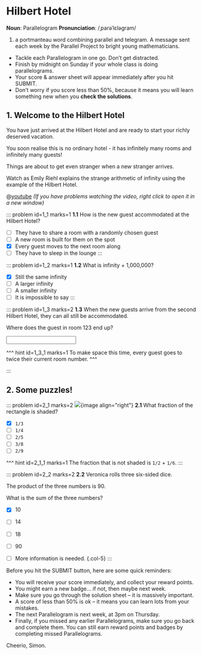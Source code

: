 # Hilbert Hotel

<div class="dictionary">

__Noun__: Parallelogram
__Pronunciation__: /ˌparəˈlɛləɡram/

1. a portmanteau word combining parallel and telegram. A message sent each
week by the Parallel Project to bright young mathematicians.

</div>

*	Tackle each Parallelogram in one go. Don’t get distracted.
*	Finish by midnight on Sunday if your whole class is doing parallelograms.
*	Your score & answer sheet will appear immediately after you hit SUBMIT.
*	Don’t worry if you score less than 50%, because it means you will learn something new when you __check the solutions__.


## 1. Welcome to the Hilbert Hotel

You have just arrived at the Hilbert Hotel and are ready to start your richly deserved vacation.  

You soon realise this is no ordinary hotel - it has infinitely many rooms and infinitely many guests!  

Things are about to get even stranger when a new stranger arrives.  

Watch as Emily Riehl explains the strange arithmetic of infinity using the example of the Hilbert Hotel.  

@[youtube](Vp570S6Plt8?rel=0&start=173&end=366) _(If you have problems watching the video, right click to open it in a new window)_  

::: problem id=1_1 marks=1
__1.1__ How is the new guest accommodated at the Hilbert Hotel?

* [ ] They have to share a room with a randomly chosen guest
* [ ] A new room is built for them on the spot
* [x] Every guest moves to the next room along
* [ ] They have to sleep in the lounge 
:::

::: problem id=1_2 marks=1
__1.2__ What is infinity + 1,000,000?

* [x] Still the same infinity
* [ ] A larger infinity
* [ ] A smaller infinity
* [ ] It is impossible to say
:::

::: problem id=1_3 marks=2
__1.3__ When the new guests arrive from the second Hilbert Hotel, they can all still be accommodated.  

Where does the guest in room 123 end up?

<input type="number" solution="246"/> 

^^^ hint id=1_3_1 marks=1 
To make space this time, every guest goes to twice their current room number.
^^^

:::


## 2. Some puzzles!

::: problem id=2_1 marks=2
![](/resources/6-38-hilbert-hotel/2-1-rectangle.jpg){image align="right"}
__2.1__ What fraction of the rectangle is shaded?
* [x] `1/3`
* [ ] `1/4`
* [ ] `2/5`
* [ ] `3/8`
* [ ] `2/9`

^^^ hint id=2_1_1 marks=1 
The fraction that is not shaded is `1/2` + `1/6`.
:::

::: problem id=2_2 marks=2
__2.2__ Veronica rolls three six-sided dice.  

The product of the three numbers is 90.  

What is the sum of the three numbers?  

* [x] 10
* [ ] 14
* [ ] 18
* [ ] 90
* [ ] More information is needed.
{.col-5}
:::


Before you hit the SUBMIT button, here are some quick reminders:

*	You will receive your score immediately, and collect your reward points.
*	You might earn a new badge... if not, then maybe next week.
*	Make sure you go through the solution sheet – it is massively important.
*	A score of less than 50% is ok – it means you can learn lots from your mistakes.
*	The next Parallelogram is next week, at 3pm on Thursday.
*	Finally, if you missed any earlier Parallelograms, make sure you go back and complete them. You can still earn reward points and badges by completing missed Parallelograms.

Cheerio,
Simon.